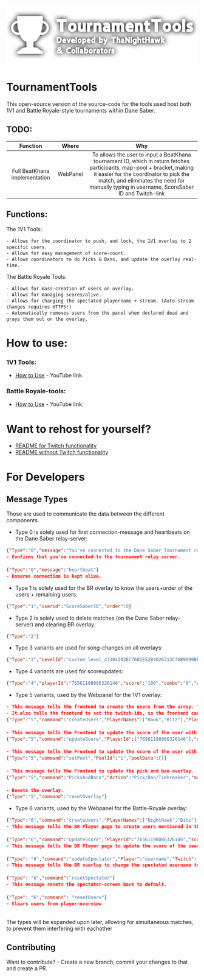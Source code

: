 
![Logo](GitHubImage.png)

# TournamentTools #
This open-source version of the source-code for the tools used host both 1V1 and Battle Royale-style tournaments within Dane Saber.

## TODO:
| Function | Where | Why |
| :----: | :----: | :----: |
| Full BeatKhana implementation | WebPanel | To allows the user to input a BeatKhana tournament ID, which in return fetches participants, map-pool + bracket, making it easier for the coordinator to pick the match, and eliminates the need for manually typing in username, ScoreSaber ID and Twitch-link |

## Functions:
The 1V1 Tools:
```
- Allows for the coordinator to push, and lock, the 1V1 overlay to 2 specific users.
- Allows for easy management of score-count.
- Allows coordinators to do Picks & Bans, and update the overlay real-time.  
```

The Battle Royale Tools:
```
- Allows for mass-creation of users on overlay.
- Allows for managing scores/alive.
- Allows for changing the spectated playername + stream. (Auto-stream changes requires HTTPS!)
- Automatically removes users from the panel when declared dead and grays them out on the overlay.
```

# How to use:
### 1V1 Tools:
- [How to Use](https://www.youtube.com/watch?v=_UYZaVLu1h0) - YouTube link.

### Battle Royale-tools:
- [How to Use](https://www.youtube.com/watch?v=FxN-R_RkI7s) - YouTube link.


# Want to rehost for yourself? 
- [README for Twitch functionality](SELFHOSTWT.md)
- [README without Twitch functionality](SELFHOST.md)

# For Developers
## Message Types
Those are used to communicate the data between the different components.  
- Type 0 is solely used for first connection-message and heartbeats on the Dane Saber relay-server: 
```json
{"Type":"0","message":"You've connected to the Dane Saber Tournament relay server."}
- Confirms that you've connected to the tournament relay server.

{"Type":"0","message":"heartbeat"}
- Ensures connection is kept alive.
```
- Type 1 is solely used for the BR overlay to know the users+order of the users + remaining users.
```json
{"Type":"1","userid":"ScoreSaberID","order":0}
```
- Type 2 is solely used to delete matches (on the Dane Saber relay-server) and clearing BR overlay.
```json
{"Type":"2"}
```
- Type 3 variants are used for song-changes on all overlays:
```json
{"Type":"3","LevelId":"custom_level_43304202EC7681E52B4026313C7AB9099BE2890D","Diff":2}
```
- Type 4 variants are used for scoreupdates:
```json
{"Type":"4","playerId":"76561198086326146","score":"100","combo":"0","acc":"1.00"}
```

- Type 5 variants, used by the Webpanel for the 1V1 overlay:
```json
- This message tells the frontend to create the users from the array. This is used for the 1V1 frontend, to ensure correct player order, since TA doesn't knows the player-seeding.
- It also tells the frontend to set the twitch-ids, so the frontend can show the twitch-streams on the overlay.
{"Type":"5","command":"createUsers","PlayerNames":["Hawk","Bitz"],"PlayerIds":["76561198086326146","76561197992369547"],"TwitchIds":["ThaNightHawk","gBitz"],"Round":"Round 1"}

- This message tells the Frontend to update the score of the user with the given id(s).
{"Type":"5","command":"updateScore","PlayerId":["76561198086326146"],"score":["1"]}

- This message tells the Frontend to update the score of the user with the given id.
{"Type":"5","command":"setPool","PoolId":"1","poolData":[]}

- This message tells the Frontend to update the pick and ban overlay.
{"Type":"5","command":"PicksAndBans","Action":"Pick/Ban/Tiebreaker","map":"43304202EC7681E52B4026313C7AB9099BE2890D","PlayerId":"76561198086326146"}

- Resets the overlay.
{"Type":"5","command":"resetOverlay"}
```

- Type 6 variants, used by the Webpanel for the Battle-Royale overlay:
```json
{"Type":"6","command":"createUsers","PlayerNames":["NightHawk","Bitz"],"PlayerIds":["76561198086326146","76561197992369547"]}
- This message tells the BR Player page to create users mentioned in the array. - This is used for the streamhost.

{"Type":"6","command":"updateScore","PlayerId":"76561198086326146","score":"1", "alive":"true"}
- This message tells the BR Player page to update the score of the user with the given id.

{"Type": "6","command":"updateSpectator","Player":"username","Twitch": "twitchname"}
- This message tells the BR overlay to change the spectated username to the given input

{"Type": "6","command":"resetSpectator"}
- This message resets the spectator-screen back to default.

{"Type": "6","command": "resetUsers"}
- Clears users from player-overview

```
\
The types will be expanded upon later, allowing for simultaneous matches, to prevent them interfering with eachother

## Contributing

Want to contribute? - Create a new branch, commit your changes to that and create a PR.
